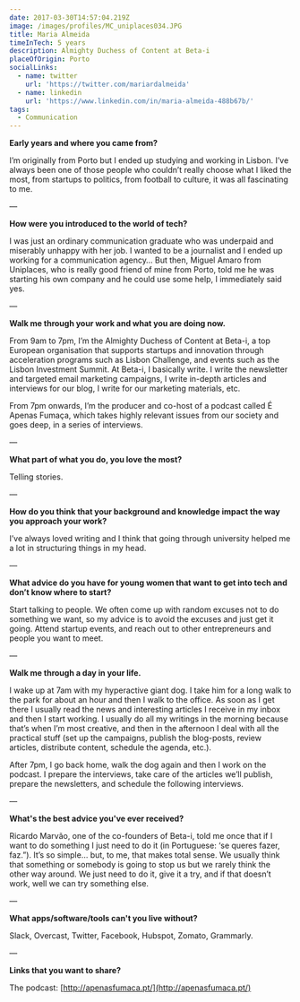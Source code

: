```yaml
---
date: 2017-03-30T14:57:04.219Z
image: /images/profiles/MC_uniplaces034.JPG
title: Maria Almeida
timeInTech: 5 years
description: Almighty Duchess of Content at Beta-i
placeOfOrigin: Porto
socialLinks:
  - name: twitter
    url: 'https://twitter.com/mariardalmeida'
  - name: linkedin
    url: 'https://www.linkedin.com/in/maria-almeida-488b67b/'
tags:
  - Communication
---
```


**Early years and where you came from?**

I’m originally from Porto but I ended up studying and working in Lisbon. I’ve always been one of those people who couldn’t really choose what I liked the most, from startups to politics, from football to culture, it was all fascinating to me. 

—

**How were you introduced to the world of tech?**

I was just an ordinary communication graduate who was underpaid and miserably unhappy with her job. I wanted to be a journalist and I ended up working for a communication agency… But then, Miguel Amaro from Uniplaces, who is really good friend of mine from Porto, told me he was starting his own company and he could use some help, I immediately said yes. 

—

**Walk me through your work and what you are doing now.**

From 9am to 7pm, I’m the Almighty Duchess of Content at Beta-i, a top European organisation that supports startups and innovation through acceleration programs such as Lisbon Challenge, and events such as the Lisbon Investment Summit. At Beta-i, I basically write. I write the newsletter and targeted email marketing campaigns, I write in-depth articles and interviews for our blog, I write for our marketing materials, etc.  

From 7pm onwards, I’m the producer and co-host of a podcast called É Apenas Fumaça, which takes highly relevant issues from our society and goes deep, in a series of interviews.   

—

**What part of what you do, you love the most?**

Telling stories. 

—

**How do you think that your background and knowledge impact the way you approach your work?**

I’ve always loved writing and I think that going through university helped me a lot in structuring things in my head. 

—

**What advice do you have for young women that want to get into tech and don’t know where to start?**

Start talking to people. We often come up with random excuses not to do something we want, so my advice is to avoid the excuses and just get it going. Attend startup events, and reach out to other entrepreneurs and people you want to meet.  

—

**Walk me through a day in your life.**

I wake up at 7am with my hyperactive giant dog. I take him for a long walk to the park for about an hour and then I walk to the office. As soon as I get there I usually read the news and interesting articles I receive in my inbox and then I start working. I usually do all my writings in the morning because that’s when I’m most creative, and then in the afternoon I deal with all the practical stuff (set up the campaigns, publish the blog-posts, review articles, distribute content, schedule the agenda, etc.).

After 7pm, I go back home, walk the dog again and then I work on the podcast. I prepare the interviews, take care of the articles we’ll publish, prepare the newsletters, and schedule the following interviews.

—

**What's the best advice you've ever received?**

Ricardo Marvão, one of the co-founders of Beta-i, told me once that if I want to do something I just need to do it (in Portuguese: ‘se queres fazer, faz.”). It’s so simple… but, to me, that makes total sense. We usually think that something or somebody is going to stop us but we rarely think the other way around. We just need to do it, give it a try, and if that doesn’t work, well we can try something else. 

—

**What apps/software/tools can't you live without?**

Slack, Overcast, Twitter, Facebook, Hubspot, Zomato, Grammarly.

—

**Links that you want to share?** 

The podcast: [http://apenasfumaca.pt/](http://apenasfumaca.pt/)